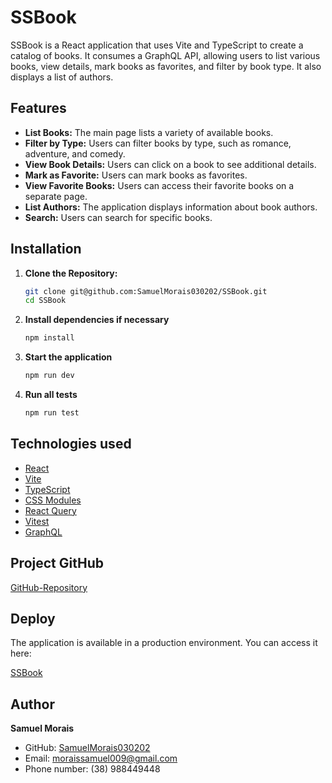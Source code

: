 # SSBook

SSBook is a React application that uses Vite and TypeScript to create a catalog of books. It consumes a GraphQL API, allowing users to list various books, view details, mark books as favorites, and filter by book type. It also displays a list of authors.

## Features

- **List Books:** The main page lists a variety of available books.
- **Filter by Type:** Users can filter books by type, such as romance, adventure, and comedy.
- **View Book Details:** Users can click on a book to see additional details.
- **Mark as Favorite:** Users can mark books as favorites.
- **View Favorite Books:** Users can access their favorite books on a separate page.
- **List Authors:** The application displays information about book authors.
- **Search:** Users can search for specific books.

## Installation

1. **Clone the Repository:**

   ```bash
   git clone git@github.com:SamuelMorais030202/SSBook.git
   cd SSBook

2. **Install dependencies if necessary**

   ```bash
   npm install

3. **Start the application**

   ```bash
   npm run dev

4. **Run all tests**

   ```bash
   npm run test

## Technologies used

- [React](https://reactjs.org/)
- [Vite](https://vitejs.dev/)
- [TypeScript](https://www.typescriptlang.org/)
- [CSS Modules](https://github.com/css-modules/css-modules)
- [React Query](https://react-query.tanstack.com/)
- [Vitest](https://vitest.org/)
- [GraphQL](https://graphql.org/)

## Project GitHub

[GitHub-Repository](https://github.com/SamuelMorais030202/SSBook)

## Deploy

The application is available in a production environment. You can access it here:

[SSBook](https://ss-book-7m6f1l8e6-samuelmorais030202.vercel.app/)

## Author

**Samuel Morais**
- GitHub: [SamuelMorais030202](https://github.com/SamuelMorais030202)
- Email: moraissamuel009@gmail.com
- Phone number: (38) 988449448
   
